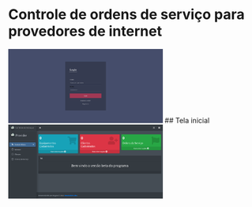 # Controle de ordens de serviço para provedores de internet


<img height="150" src="https://github.com/victor-0324/stock_control/blob/master/src/static/images/Screenshot%202022-06-04%20at%2008-35-58%20Login.png"/>
## Tela inicial 
<img height="150" src="https://github.com/victor-0324/stock_control/blob/master/src/static/images/Screenshot 2022-06-13 at 13-15-21 Controle de Estoque.png"/>
